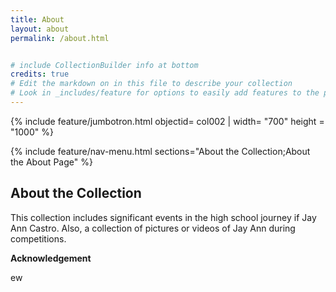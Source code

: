 ```yaml
---
title: About
layout: about
permalink: /about.html


# include CollectionBuilder info at bottom
credits: true
# Edit the markdown on in this file to describe your collection
# Look in _includes/feature for options to easily add features to the page
---
```


{% include feature/jumbotron.html objectid= col002 | width= "700" height = "1000" %}

{% include feature/nav-menu.html sections="About the Collection;About the About Page" %}


## About the Collection

This collection includes significant events in the high school journey if Jay Ann Castro. Also, a collection of pictures or videos of Jay Ann during competitions.


**Acknowledgement**

ew



